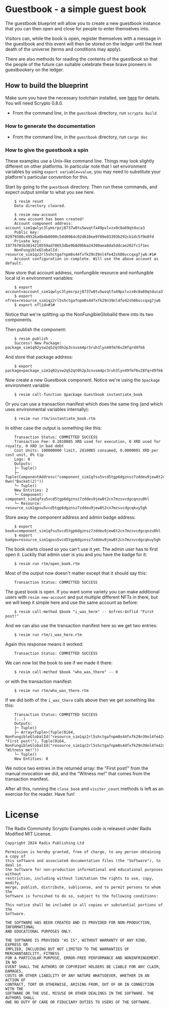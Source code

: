 # Guestbook - a simple guest book

The guestbook blueprint will allow you to create a new guestbook
instance that you can then open and close for people to enter
themselves into.

Visitors can, while the book is open, register themselves with a
message in the guestbook and this event will then be stored on the
ledger until the heat death of the universe (terms and conditions may
apply).

There are also methods for reading the contents of the guestbook so
that the people of the future can suitable celebrate these brave
pioneers in guestbookery on the ledger.

## How to build the blueprint
Make sure you have the necessary toolchain installed, see
[here](https://docs-babylon.radixdlt.com/main/getting-started-developers/getting-started-developers.html)
for details. You will need Scrypto 0.8.0.
- From the command line, in the `guestbook` directory, run `scrypto build`

### How to generate the documentation
- From the command line, in the `guestbook` directory, run `cargo doc`

### How to give the guestbook a spin

These examples use a Unix-like command line. Things may look slightly
different on other platforms. In particular note that I set
environment variables by using `export variable=value`, you may need
to substitute your platform's particular convention for this.

Start by going to the `guestbook` directory. Then run these commands,
and expect output similar to what you see here.

        $ resim reset
        Data directory cleared.
        
        $ resim new-account
        A new account has been created!
        Account component address: account_sim1qwlyc3lymsrpzj8737w8tu5wvqtfa49pxlvzx0c8a69qtduca3
        Public key: 02979388c49526a0b4b0890c5dd0964c02d610ee9f09e83393b292cb1dc5f9e8fd
        Private key: 19776701b3814210559ad70653dbe9b8d9bba24390aea8da5ddcae282fc1f1ec
        NonFungibleGlobalId: resource_sim1qz2rl5shctgafnpm0s44fxfk29n39nl4fe42sh06vccqxg7jw6:#1#
        Account configuration in complete. Will use the above account as default.

Now store that account address, nonfungible resource and nonfungible
local id in environment variables:

        $ export account=account_sim1qwlyc3lymsrpzj8737w8tu5wvqtfa49pxlvzx0c8a69qtduca3
        $ export nfres=resource_sim1qz2rl5shctgafnpm0s44fxfk29n39nl4fe42sh06vccqxg7jw6
        $ export nflid=#1#

Notice that we're splitting up the NonFungibleGlobalId there into its two components.

Then publish the component:

        $ resim publish .
        Success! New Package: package_sim1q92ysw2q52qt0h2p3cnvsm4pr3ruh3lyn49fm76v28fqrd9fk6

And store that package address:

        $ export package=package_sim1q92ysw2q52qt0h2p3cnvsm4pr3ruh3lyn49fm76v28fqrd9fk6

Now create a new Guestbook component. Notice we're using the
`$package` environment variable:

        $ resim call-function $package Guestbook instantiate_book

Or you can use a transaction manifest which does the same ting (and
which uses environmental variables internally):

        $ resim run rtm/instantiate_book.rtm

In either case the output is something like this:

        Transaction Status: COMMITTED SUCCESS
        Transaction Fee: 0.2810085 XRD used for execution, 0 XRD used for royalty, 0 XRD in bad debt
        Cost Units: 100000000 limit, 2810085 consumed, 0.0000001 XRD per cost unit, 0% tip
        Logs: 0
        Outputs:
        ├─ Tuple()
        ├─ Tuple(ComponentAddress("component_sim1qfsu5vcd5tgp6dgznsz7zddeu9jew8t2cn7mzsvcdgcqnzu0hl"), Own("Bucket(2)"))
        └─ Tuple()
        New Entities: 2
        └─ Component: component_sim1qfsu5vcd5tgp6dgznsz7zddeu9jew8t2cn7mzsvcdgcqnzu0hl
        └─ Resource: resource_sim1qpsu5vcd5tgp6dgznsz7zddeu9jew8t2cn7mzsvcdgcqkuy5gh

Store away the component address and admin badge address:

        $ export book=component_sim1qfsu5vcd5tgp6dgznsz7zddeu9jew8t2cn7mzsvcdgcqnzu0hl
        $ export badge=resource_sim1qpsu5vcd5tgp6dgznsz7zddeu9jew8t2cn7mzsvcdgcqkuy5gh

The book starts closed so you can't use it yet. The admin user has to
first open it. Luckily that admin user is you and you have the badge
for it:

        $ resim run rtm/open_book.rtm 

Most of the output now doesn't matter except that it should say this:

        Transaction Status: COMMITTED SUCCESS

The guest book is open. If you want some variety you can make
additional users with `resim new-account` and put multiple different
NFTs in there, but we will keep it simple here and use the same
account as before:

        $ resim call-method $book "i_was_here" -- $nfres:$nflid "First post!"

And we can also use the transaction manifest here so we get two
entries:

        $ resim run rtm/i_was_here.rtm 

Again this response means it worked:

        Transaction Status: COMMITTED SUCCESS

We can now list the book to see if we made it there:

        $ resim call-method $book "who_was_there" -- 0

or with the transaction manifest:

        $ resim run rtm/who_was_there.rtm 

If we did both of the `i_was_there` calls above then we get something
like this:

        Transaction Status: COMMITTED SUCCESS
	    (...)
        Outputs:
        ├─ Tuple()
        ├─ Array<Tuple>(Tuple(0i64, NonFungibleGlobalId("resource_sim1qz2rl5shctgafnpm0s44fxfk29n39nl4fe42sh06vccqxg7jw6:#1#"), "First post!"), Tuple(0i64, NonFungibleGlobalId("resource_sim1qz2rl5shctgafnpm0s44fxfk29n39nl4fe42sh06vccqxg7jw6:#1#"), "Witness me!"))
        └─ Tuple()
        New Entities: 0

We notice two entries in the returned array: the "First post!" from
the manual invocation we did, and the "Witness me!" that comes from
the transaction manifest.

After all this, running the `close_book` and `visitor_count` methods
is left as an exercise for the reader. Have fun!


# License

The Radix Community Scrypto Examples code is released under Radix Modified MIT License.

    Copyright 2024 Radix Publishing Ltd

    Permission is hereby granted, free of charge, to any person obtaining a copy of
    this software and associated documentation files (the "Software"), to deal in
    the Software for non-production informational and educational purposes without
    restriction, including without limitation the rights to use, copy, modify,
    merge, publish, distribute, sublicense, and to permit persons to whom the
    Software is furnished to do so, subject to the following conditions:

    This notice shall be included in all copies or substantial portions of the
    Software.

    THE SOFTWARE HAS BEEN CREATED AND IS PROVIDED FOR NON-PRODUCTION, INFORMATIONAL
    AND EDUCATIONAL PURPOSES ONLY.

    THE SOFTWARE IS PROVIDED "AS IS", WITHOUT WARRANTY OF ANY KIND, EXPRESS OR
    IMPLIED, INCLUDING BUT NOT LIMITED TO THE WARRANTIES OF MERCHANTABILITY, FITNESS
    FOR A PARTICULAR PURPOSE, ERROR-FREE PERFORMANCE AND NONINFRINGEMENT. IN NO
    EVENT SHALL THE AUTHORS OR COPYRIGHT HOLDERS BE LIABLE FOR ANY CLAIM, DAMAGES,
    COSTS OR OTHER LIABILITY OF ANY NATURE WHATSOEVER, WHETHER IN AN ACTION OF
    CONTRACT, TORT OR OTHERWISE, ARISING FROM, OUT OF OR IN CONNECTION WITH THE
    SOFTWARE OR THE USE, MISUSE OR OTHER DEALINGS IN THE SOFTWARE. THE AUTHORS SHALL
    OWE NO DUTY OF CARE OR FIDUCIARY DUTIES TO USERS OF THE SOFTWARE.